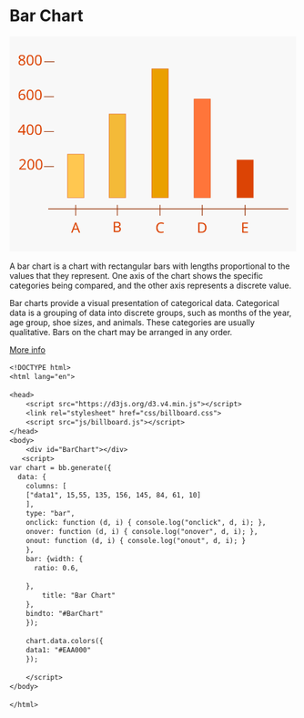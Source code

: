 # Bar Chart

![image](assets/image.svg)

A bar chart is a chart with rectangular bars with lengths proportional to the values that they represent.  One axis of the chart shows the specific categories being compared, and the other axis represents a discrete value.

Bar charts provide a visual presentation of categorical data. Categorical data is a grouping of data into discrete groups, such as months of the year, age group, shoe sizes, and animals. These categories are usually qualitative. Bars on the chart may be arranged in any order.

[More info](http://datavizproject.com/data-type/bar-chart/)


    <!DOCTYPE html>
    <html lang="en">
    
    <head> 
        <script src="https://d3js.org/d3.v4.min.js"></script>
        <link rel="stylesheet" href="css/billboard.css">
        <script src="js/billboard.js"></script>    
    </head>
    <body>
        <div id="BarChart"></div>
       <script>
    var chart = bb.generate({
      data: {
        columns: [
    	["data1", 15,55, 135, 156, 145, 84, 61, 10]
        ],
        type: "bar",
        onclick: function (d, i) { console.log("onclick", d, i); },
        onover: function (d, i) { console.log("onover", d, i); },
        onout: function (d, i) { console.log("onout", d, i); }
        },       
        bar: {width: {
          ratio: 0.6,
         
        },
            title: "Bar Chart"
        },
        bindto: "#BarChart"
        });
    
        chart.data.colors({
        data1: "#EAA000"
        });
    
        </script>
    </body>
    
    </html>
